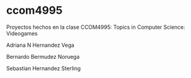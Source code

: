 # ccom4995

Proyectos hechos en la clase CCOM4995: Topics in Computer Science: Videogames

Adriana N Hernandez Vega

Bernardo Bermudez Noruega

Sebastian Hernandez Sterling
